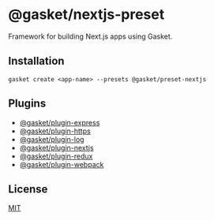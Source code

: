 # @gasket/nextjs-preset

Framework for building Next.js apps using Gasket.

## Installation

```
gasket create <app-name> --presets @gasket/preset-nextjs
```

## Plugins

- [@gasket/plugin-express](/packages/gasket-plugin-express/README.md)
- [@gasket/plugin-https](/packages/gasket-plugin-https/README.md)
- [@gasket/plugin-log](/packages/gasket-plugin-log/README.md)
- [@gasket/plugin-nextjs](/packages/gasket-plugin-nextjs/README.md)
- [@gasket/plugin-redux](/packages/gasket-plugin-redux/README.md)
- [@gasket/plugin-webpack](/packages/gasket-plugin-webpack/README.md)

## License

[MIT](./LICENSE.md)
